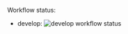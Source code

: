 Workflow status:
+ develop: ![develop workflow status](https://github.com/infoshareacademy/jjdzr9-javafanatics/actions/workflows/basic-workflow.yml/badge.svg?branch=develop)






